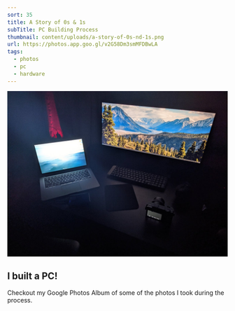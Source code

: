 ```yaml
---
sort: 35
title: A Story of 0s & 1s
subTitle: PC Building Process
thumbnail: content/uploads/a-story-of-0s-nd-1s.png
url: https://photos.app.goo.gl/v2G58Dm3smMFDBwLA
tags:
  - photos
  - pc
  - hardware
---
```


![Motherboard](content/uploads/a-story-of-0s-nd-1s-setup.jpg)

## I built a PC!

Checkout my Google Photos Album of some of the photos I took during the process.
